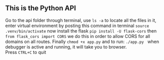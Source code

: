 ## This is the Python API  
Go to the api folder through terminal, use `ls -a` to locate all the files in it, enter virtual environment by posting this command in terminal `source .venv/bin/activate` now install the flask `pip install -U flask-cors` then `from flask_cors import CORS` we do this in order to allow CORS for all domains on all routes. Finally `chmod +x app.py` and to run: `./app.py`  
when debugger is active and running, it will take you to browser.  
Press `CTRL+C` to quit  
